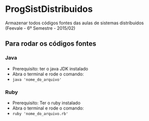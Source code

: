 # ProgSistDistribuidos
Armazenar todos códigos fontes das aulas de sistemas distríbuidos (Feevale - 6º Semestre - 2015/02)

## Para rodar os códigos fontes

### Java
* Prerequisito: ter o java JDK instalado
* Abra o terminal e rode o comando:
* `java 'nome_do_arquivo'`

### Ruby
* Prerequisito: Ter o ruby instalado
* Abra o terminal e rode o comando:
* `ruby 'nome_do_arquivo.rb'`
